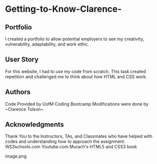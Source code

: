 # Getting-to-Know-Clarence-

## Portfolio
I created a portfolio to allow potential employers to see my creativity, vulnerability, adaptability, and work ethic.

## User Story
For this website, I had to use my code from scratch. This task created repetition and challenged me to think about how HTML and CSS work.

## Authors
Code Provided by UofM Coding Bootcamp 
Modifications were done by ~Clarence Tolson~

## Acknowledgments
Thank You to the Instructors, TAs, and Classmates who have helped with codes and understanding how to approach the assignment.
WS3schools.com
Youtube.com
Murach's HTML5 and CSS3 book 



image.png